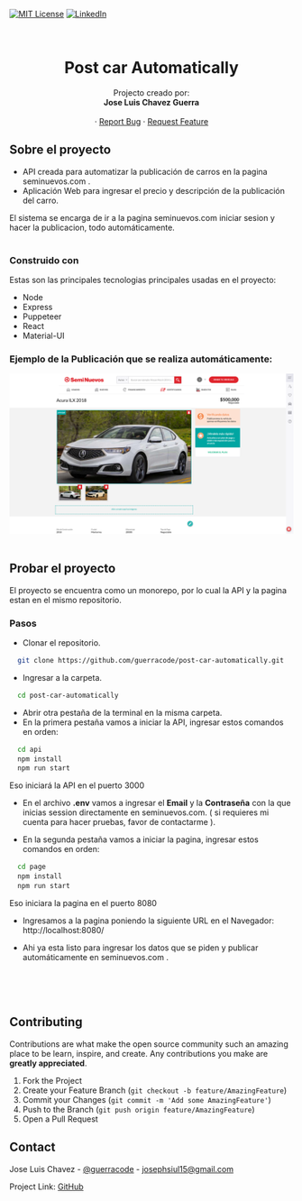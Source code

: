 [![MIT License][license-shield]][license-url]
[![LinkedIn][linkedin-shield]][linkedin-url]

<!-- PROJECT LOGO -->
<br />
<p align="center">
  <h1 align="center">Post car Automatically</h1>

  <p align="center">
    Projecto creado por: </br> <strong> Jose Luis Chavez Guerra </strong>
    <br />
    <br />
    ·
    <a href="https://github.com/guerracode/post-car-automatically/issues">Report Bug</a>
    ·
    <a href="https://github.com/guerracode/post-car-automatically/issues">Request Feature</a>
  </p>
</p>

<!-- ABOUT THE PROJECT -->

## Sobre el proyecto

- API creada para automatizar la publicación de carros en la pagina seminuevos.com .
- Aplicación Web para ingresar el precio y descripción de la publicación del carro.

El sistema se encarga de ir a la pagina seminuevos.com iniciar sesion y hacer la publicacion, todo automáticamente.
<br>
<br>

### Construido con

Estas son las principales tecnologias principales usadas en el proyecto:

- Node
- Express
- Puppeteer
- React
- Material-UI

### Ejemplo de la Publicación que se realiza automáticamente:

<img src="./api/src/assets/screenshots/screenshot.png" alt="Base de Datos">
</br>
</br>
<!-- GETTING STARTED -->

## Probar el proyecto

El proyecto se encuentra como un monorepo, por lo cual la API y la pagina estan en el mismo repositorio.

### Pasos

- Clonar el repositorio.

```bash
  git clone https://github.com/guerracode/post-car-automatically.git
```

- Ingresar a la carpeta.

```bash
  cd post-car-automatically
```

- Abrir otra pestaña de la terminal en la misma carpeta.
- En la primera pestaña vamos a iniciar la API, ingresar estos comandos en orden:

```bash
  cd api
  npm install
  npm run start
```

Eso iniciará la API en el puerto 3000

- En el archivo **.env** vamos a ingresar el **Email** y la **Contraseña** con la que inicias session directamente en seminuevos.com. ( si requieres mi cuenta para hacer pruebas, favor de contactarme ).

- En la segunda pestaña vamos a iniciar la pagina, ingresar estos comandos en orden:

```bash
  cd page
  npm install
  npm run start
```

Eso iniciara la pagina en el puerto 8080

- Ingresamos a la pagina poniendo la siguiente URL en el Navegador: <br> http://localhost:8080/

- Ahi ya esta listo para ingresar los datos que se piden y publicar automáticamente en seminuevos.com .

<!-- CONTRIBUTING -->
</br>
</br>
</br>

## Contributing

Contributions are what make the open source community such an amazing place to be learn, inspire, and create. Any contributions you make are **greatly appreciated**.

1. Fork the Project
2. Create your Feature Branch (`git checkout -b feature/AmazingFeature`)
3. Commit your Changes (`git commit -m 'Add some AmazingFeature'`)
4. Push to the Branch (`git push origin feature/AmazingFeature`)
5. Open a Pull Request

## Contact

Jose Luis Chavez - [@guerracode](https://twitter.com/guerracode) - josephsiul15@gmail.com

Project Link: [GitHub](https://github.com/guerracode/post-car-automatically)

<!-- LINKS -->

[license-shield]: https://img.shields.io/github/license/othneildrew/Best-README-Template.svg?style=flat-square
[license-url]: https://github.com/guerracode/therapy-agenda/blob/main/LICENSE
[linkedin-shield]: https://img.shields.io/badge/-LinkedIn-black.svg?style=flat-square&logo=linkedin&colorB=555
[linkedin-url]: https://www.linkedin.com/in/jose-luis-chavez/
